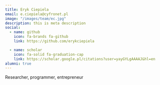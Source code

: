 ```yaml
---
title: Eryk Ciepiela
email: e.ciepiela@cyfronet.pl
image: "/images/team/ec.jpg"
description: this is meta description
social:
  - name: github
    icon: fa-brands fa-github
    link: https://github.com/erykciepiela

  - name: scholar
    icon: fa-solid fa-graduation-cap
    link: https://scholar.google.pl/citations?user=yayGYLgAAAAJ&hl=en
alumni: true
---
```


Researcher, programmer, entrepreneur
